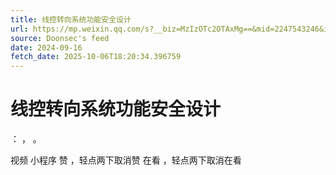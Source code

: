 ```yaml
---
title: 线控转向系统功能安全设计
url: https://mp.weixin.qq.com/s?__biz=MzIzOTc2OTAxMg==&mid=2247543246&idx=1&sn=8c0d5c1798a399c1f3295b162e5495fa
source: Doonsec's feed
date: 2024-09-16
fetch_date: 2025-10-06T18:20:34.396759
---
```


# 线控转向系统功能安全设计

：
，
。

视频
小程序
赞
，轻点两下取消赞
在看
，轻点两下取消在看